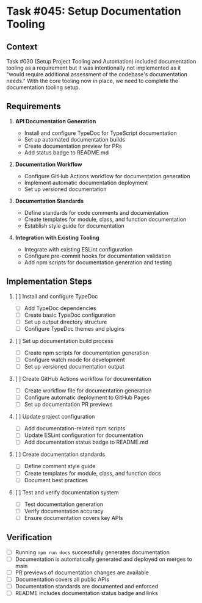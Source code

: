 # Task #045: Setup Documentation Tooling

## Context

Task #030 (Setup Project Tooling and Automation) included documentation tooling as a requirement but it was intentionally not implemented as it "would require additional assessment of the codebase's documentation needs." With the core tooling now in place, we need to complete the documentation tooling setup.

## Requirements

1. **API Documentation Generation**

   - Install and configure TypeDoc for TypeScript documentation
   - Set up automated documentation builds
   - Create documentation preview for PRs
   - Add status badge to README.md

2. **Documentation Workflow**

   - Configure GitHub Actions workflow for documentation generation
   - Implement automatic documentation deployment
   - Set up versioned documentation

3. **Documentation Standards**

   - Define standards for code comments and documentation
   - Create templates for module, class, and function documentation
   - Establish style guide for documentation

4. **Integration with Existing Tooling**
   - Integrate with existing ESLint configuration
   - Configure pre-commit hooks for documentation validation
   - Add npm scripts for documentation generation and testing

## Implementation Steps

1. [ ] Install and configure TypeDoc

   - [ ] Add TypeDoc dependencies
   - [ ] Create basic TypeDoc configuration
   - [ ] Set up output directory structure
   - [ ] Configure TypeDoc themes and plugins

2. [ ] Set up documentation build process

   - [ ] Create npm scripts for documentation generation
   - [ ] Configure watch mode for development
   - [ ] Set up versioned documentation output

3. [ ] Create GitHub Actions workflow for documentation

   - [ ] Create workflow file for documentation generation
   - [ ] Configure automatic deployment to GitHub Pages
   - [ ] Set up documentation PR previews

4. [ ] Update project configuration

   - [ ] Add documentation-related npm scripts
   - [ ] Update ESLint configuration for documentation
   - [ ] Add documentation status badge to README.md

5. [ ] Create documentation standards

   - [ ] Define comment style guide
   - [ ] Create templates for module, class, and function docs
   - [ ] Document best practices

6. [ ] Test and verify documentation system
   - [ ] Test documentation generation
   - [ ] Verify documentation accuracy
   - [ ] Ensure documentation covers key APIs

## Verification

- [ ] Running `npm run docs` successfully generates documentation
- [ ] Documentation is automatically generated and deployed on merges to main
- [ ] PR previews of documentation changes are available
- [ ] Documentation covers all public APIs
- [ ] Documentation standards are documented and enforced
- [ ] README includes documentation status badge and links
